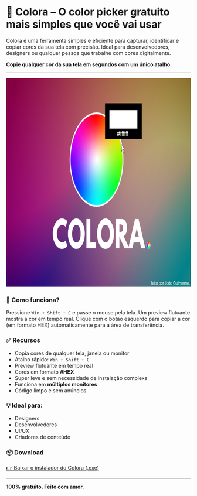 # 🎨 Colora – O color picker gratuito mais simples que você vai usar

Colora é uma ferramenta simples e eficiente para capturar, identificar e copiar cores da sua tela com precisão. Ideal para desenvolvedores, designers ou qualquer pessoa que trabalhe com cores digitalmente.

**Copie qualquer cor da sua tela em segundos com um único atalho.**


---
<img src="assets/colora_wallpaper.png" width="885" height="570">

### 🚀 Como funciona?
Pressione `Win + Shift + C` e passe o mouse pela tela. Um preview flutuante mostra a cor em tempo real. Clique com o botão esquerdo para copiar a cor (em formato HEX) automaticamente para a área de transferência.

### ✅ Recursos
- Copia cores de qualquer tela, janela ou monitor
- Atalho rápido: `Win + Shift + C`
- Preview flutuante em tempo real
- Cores em formato **#HEX**
- Super leve e sem necessidade de instalação complexa
- Funciona em **múltiplos monitores**
- Código limpo e sem anúncios

### 💡 Ideal para:
- Designers
- Desenvolvedores
- UI/UX
- Criadores de conteúdo

### 📦 Download
[👉 Baixar o instalador do Colora (.exe)]([(https://github.com/jgu1lherme/colora/releases/tag/v1.2)])

---

**100% gratuito. Feito com amor.**


